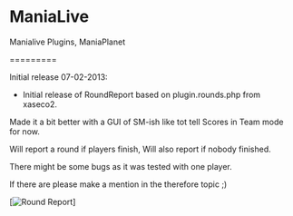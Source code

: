 ManiaLive
=========

Manialive Plugins, ManiaPlanet

=========

Initial release 07-02-2013:

- Initial release of RoundReport based on plugin.rounds.php from xaseco2.

Made it a bit better with a  GUI of SM-ish like tot tell Scores in Team
mode for now.

Will report a round if players finish, Will also report if nobody
finished.

There might be some bugs as it was tested with one player.

If there are please make a mention in the therefore topic ;)

[![Round Report](http://imgur.com/YHwGtDB.jpg "RoundReport with GUI...")]

